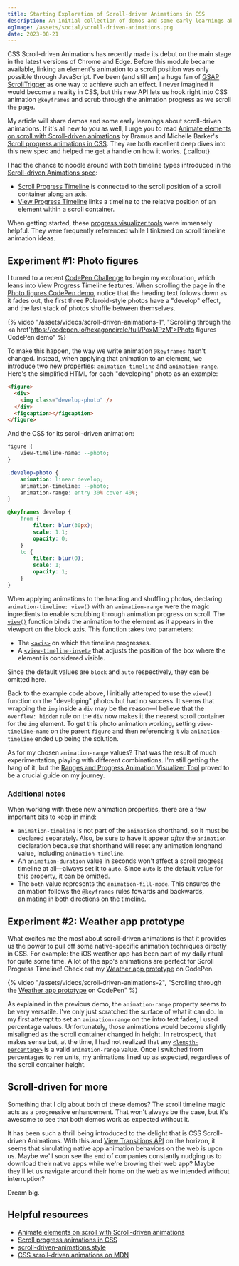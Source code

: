 ```yaml
---
title: Starting Exploration of Scroll-driven Animations in CSS
description: An initial collection of demos and some early learnings about CSS scroll-driven animations.
ogImage: /assets/social/scroll-driven-animations.png
date: 2023-08-21
---
```


CSS Scroll-driven Animations has recently made its debut on the main stage in the latest versions of Chrome and Edge. Before this module became available, linking an element's animation to a scroll position was only possible through JavaScript. I've been (and still am) a huge fan of [GSAP ScrollTrigger](https://greensock.com/scrolltrigger/) as one way to achieve such an effect. I never imagined it would become a reality in CSS, but this new API lets us hook right into CSS animation `@keyframes` and scrub through the animation progress as we scroll the page.

My article will share demos and some early learnings about scroll-driven animations. If it's all new to you as well, I urge you to read [Animate elements on scroll with Scroll-driven animations](https://developer.chrome.com/articles/scroll-driven-animations/) by Bramus and Michelle Barker's [Scroll progress animations in CSS](https://developer.mozilla.org/en-US/blog/scroll-progress-animations-in-css/). They are both excellent deep dives into this new spec and helped me get a handle on how it works.
{.callout}

I had the chance to noodle around with both timeline types introduced in the [Scroll-driven Animations spec](https://drafts.csswg.org/scroll-animations-1/):

- [Scroll Progress Timeline](https://developer.chrome.com/articles/scroll-driven-animations/#scroll-progress-timeline) is connected to the scroll position of a scroll container along an axis.
- [View Progress Timeline](https://developer.chrome.com/articles/scroll-driven-animations/#view-progress-timeline) links a timeline to the relative position of an element within a scroll container.

When getting started, these [progress visualizer tools](https://scroll-driven-animations.style/#tools) were immensely helpful. They were frequently referenced while I tinkered on scroll timeline animation ideas.

## Experiment #1: Photo figures

I turned to a recent [CodePen Challenge](https://codepen.io/challenges) to begin my exploration, which leans into View Progress Timeline features.  When scrolling the page in the [Photo figures CodePen demo](https://codepen.io/hexagoncircle/full/PoxMPzM), notice that the heading text follows down as it fades out, the first three Polaroid-style photos have a "develop" effect, and the last stack of photos shuffle between themselves.

{% video "/assets/videos/scroll-driven-animations-1", "Scrolling through the <a href'https://codepen.io/hexagoncircle/full/PoxMPzM'>Photo figures CodePen demo</a>" %}

To make this happen, the way we write animation `@keyframes` hasn't changed. Instead, when applying that animation to an element, we introduce two new properties: [`animation-timeline`](https://developer.mozilla.org/en-US/docs/Web/CSS/animation-timeline) and [`animation-range`](https://developer.mozilla.org/en-US/docs/Web/CSS/animation-range). Here's the simplified HTML for each "developing" photo as an example:

```html
<figure>
  <div>
    <img class="develop-photo" />
  </div>
  <figcaption></figcaption>
</figure>
```

And the CSS for its scroll-driven animation:

```css
figure {
	view-timeline-name: --photo;
}

.develop-photo {
	animation: linear develop;
	animation-timeline: --photo;
	animation-range: entry 30% cover 40%;
}

@keyframes develop {
	from {
		filter: blur(30px);
		scale: 1.1;
		opacity: 0;
	}
	to {
		filter: blur(0);
		scale: 1;
		opacity: 1;
	}
}
```

When applying animations to the heading and shuffling photos, declaring `animation-timeline: view()` with an `animation-range` were the magic ingredients to enable scrubbing through animation progress on scroll. The [`view()`](https://developer.mozilla.org/en-US/docs/Web/CSS/animation-timeline/view) function binds the animation to the element as it appears in the viewport on the block axis. This function takes two parameters:

- The [`<axis>`](https://developer.mozilla.org/en-US/docs/Web/CSS/view-timeline-axis) on which the timeline progresses.
- A [`<view-timeline-inset>`](https://developer.mozilla.org/en-US/docs/Web/CSS/view-timeline-inset) that adjusts the position of the box where the element is considered visible.

Since the default values are `block` and `auto` respectively, they can be omitted here.

Back to the example code above, I initially attemped to use the `view()` function on the "developing" photos but had no success. It seems that wrapping the `img` inside a `div` may be the reason—I believe that the `overflow: hidden` rule on the `div` now makes it the nearest scroll container for the `img` element. To get this photo animation working, setting `view-timeline-name` on the parent `figure` and then referencing it via `animation-timeline` ended up being the solution.

As for my chosen `animation-range` values? That was the result of much experimentation, playing with different combinations. I'm still getting the hang of it, but the [Ranges and Progress Animation Visualizer Tool](https://scroll-driven-animations.style/tools/view-timeline/ranges/) proved to be a crucial guide on my journey.

### Additional notes

When working with these new animation properties, there are a few important bits to keep in mind:

- `animation-timeline` is not part of the `animation` shorthand, so it must be declared separately. Also, be sure to have it appear _after_ the `animation` declaration because that shorthand will reset any animation longhand value, including `animation-timeline`.
- An `animation-duration` value in seconds won't affect a scroll progress timeline at all—always set it to `auto`. Since `auto` is the default value for this property, it can be omitted.
- The `both` value represents the `animation-fill-mode`. This ensures the animation follows the `@keyframes` rules fowards and backwards, animating in both directions on the timeline.

## Experiment #2: Weather app prototype

What excites me the most about scroll-driven animations is that it provides us the power to pull off some native-specific animation techniques directly in CSS. For example: the iOS weather app has been part of my daily ritual for quite some time. A lot of the app's animations are perfect for Scroll Progress Timeline! Check out my [Weather app prototype](https://codepen.io/hexagoncircle/full/OJrJZqR) on CodePen.

{% video "/assets/videos/scroll-driven-animations-2", "Scrolling through the <a href='https://codepen.io/hexagoncircle/full/OJrJZqR'>Weather app prototype</a> on CodePen" %}

As explained in the previous demo, the `animation-range` property seems to be very versatile. I've only just scratched the surface of what it can do. In my first attempt to set an `animation-range` on the intro text fades, I used percentage values. Unfortunately, those animations would become slightly misaligned as the scroll container changed in height. In retrospect, that makes sense but, at the time, I had not realized that any [`<length-percentage>`](https://developer.mozilla.org/en-US/docs/Web/CSS/length-percentage) is a valid `animation-range` value. Once I switched from percentages to `rem` units, my animations lined up as expected, regardless of the scroll container height.


## Scroll-driven for more

Something that I dig about both of these demos? The scroll timeline magic acts as a progressive enhancement. That won't always be the case, but it's awesome to see that both demos work as expected without it.

It has been such a thrill being introduced to the delight that is CSS Scroll-driven Animations. With this and [View Transitions API](https://developer.chrome.com/docs/web-platform/view-transitions/) on the horizon, it seems that simulating native app animation behaviors on the web is upon us. Maybe we'll soon see the end of companies constantly nudging us to download their native apps while we're browing their web app? Maybe they'll let us navigate around their home on the web as we intended without interruption?

Dream big.

## Helpful resources

- [Animate elements on scroll with Scroll-driven animations](https://developer.chrome.com/articles/scroll-driven-animations/)
- [Scroll progress animations in CSS](https://developer.mozilla.org/en-US/blog/scroll-progress-animations-in-css/)
- [scroll-driven-animations.style](https://scroll-driven-animations.style/)
- [CSS scroll-driven animations on MDN](https://developer.mozilla.org/en-US/docs/Web/CSS/CSS_scroll-driven_animations)